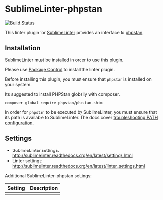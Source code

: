 SublimeLinter-phpstan
================================

[![Build Status](https://travis-ci.org/SublimeLinter/SublimeLinter-phpstan.svg?branch=master)](https://travis-ci.org/SublimeLinter/SublimeLinter-phpstan)

This linter plugin for [SublimeLinter](https://github.com/SublimeLinter/SublimeLinter) provides an interface to [phpstan](https://github.com/phpstan/phpstan).

## Installation
SublimeLinter must be installed in order to use this plugin.

Please use [Package Control](https://packagecontrol.io) to install the linter plugin.

Before installing this plugin, you must ensure that `phpstan` is installed on your system.

Its suggested to install PHPStan globally with composer.
```
composer global require phpstan/phpstan-shim
```

In order for `phpstan` to be executed by SublimeLinter, you must ensure that its path is available to SublimeLinter. The docs cover [troubleshooting PATH configuration](http://sublimelinter.readthedocs.io/en/latest/troubleshooting.html#finding-a-linter-executable).

## Settings
- SublimeLinter settings: http://sublimelinter.readthedocs.org/en/latest/settings.html
- Linter settings: http://sublimelinter.readthedocs.org/en/latest/linter_settings.html

Additional SublimeLinter-phpstan settings:

|Setting|Description    |
|:------|:--------------|
|||
